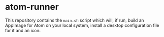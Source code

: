 # atom-runner
This repository contains the `main.sh` script which will, if run, build an AppImage for Atom on your local system, install a desktop configuration file for it and an icon. 
